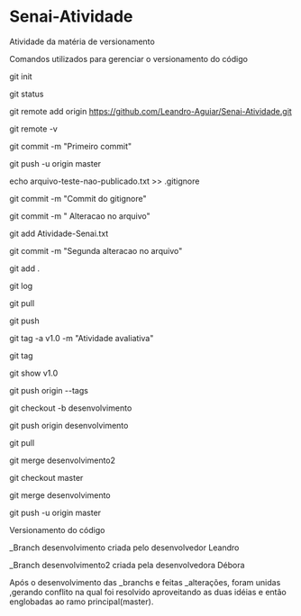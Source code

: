 ﻿# Senai-Atividade
Atividade da matéria de versionamento

Comandos utilizados para gerenciar o versionamento do código

git init

git status

git remote add origin https://github.com/Leandro-Aguiar/Senai-Atividade.git

git remote -v

git commit -m "Primeiro commit"

git push -u origin master

echo arquivo-teste-nao-publicado.txt >> .gitignore

git commit -m "Commit do gitignore"

git commit -m " Alteracao no arquivo"

git add Atividade-Senai.txt

git commit -m "Segunda alteracao no arquivo"

git add .

git log

git pull

git push

git tag -a v1.0 -m "Atividade avaliativa"

git tag

git show v1.0

git push origin --tags

git checkout -b desenvolvimento

git push origin desenvolvimento

git pull

git merge desenvolvimento2

git checkout master

git merge desenvolvimento

git push -u origin master

Versionamento do código

_Branch desenvolvimento criada pelo desenvolvedor Leandro

_Branch desenvolvimento2 criada pela desenvolvedora Débora

Após o desenvolvimento das _branchs e feitas _alterações, foram unidas ,gerando conflito na qual foi resolvido aproveitando as duas idéias e então englobadas ao ramo principal(master).
